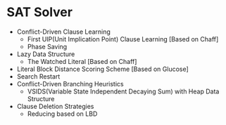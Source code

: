 # SAT Solver

- Conflict-Driven Clause Learning
  - First UIP(Unit Implication Point) Clause Learning [Based on Chaff]
  - Phase Saving
- Lazy Data Structure
  - The Watched Literal [Based on Chaff]
- Literal Block Distance Scoring Scheme [Based on Glucose]
- Search Restart
- Conflict-Driven Branching Heuristics
  - VSIDS(Variable State Independent Decaying Sum) with Heap Data Structure
- Clause Deletion Strategies
  - Reducing based on LBD
